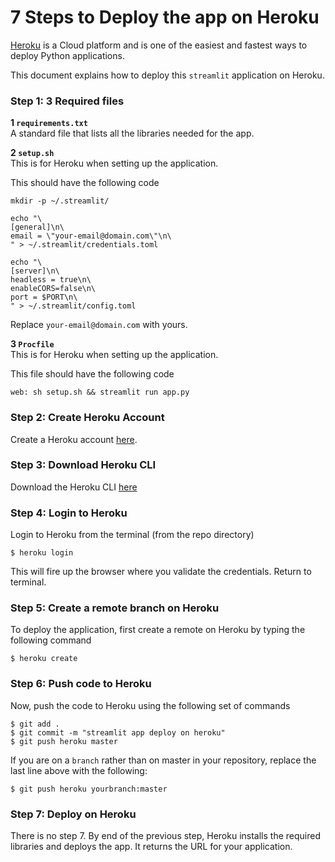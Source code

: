# 7 Steps to Deploy the app on Heroku

[Heroku](https://www.heroku.com) is a Cloud platform and is one of the easiest and fastest ways to deploy Python applications.

This document explains how to deploy this `streamlit` application on Heroku.

### Step 1: 3 Required files

**1 `requirements.txt`**   
A standard file that lists all the libraries needed for the app.

**2 `setup.sh`**    
This is for Heroku when setting up the application.

This should have the following code

```
mkdir -p ~/.streamlit/

echo "\
[general]\n\
email = \"your-email@domain.com\"\n\
" > ~/.streamlit/credentials.toml

echo "\
[server]\n\
headless = true\n\
enableCORS=false\n\
port = $PORT\n\
" > ~/.streamlit/config.toml
```

Replace `your-email@domain.com` with yours.

**3 `Procfile`**   
This is for Heroku when setting up the application.

This file should have the following code

```
web: sh setup.sh && streamlit run app.py
```

### Step 2: Create Heroku Account

Create a Heroku account [here](https://signup.heroku.com/).

### Step 3: Download Heroku CLI

Download the Heroku CLI [here](https://devcenter.heroku.com/articles/getting-started-with-python#set-up)

### Step 4: Login to Heroku

Login to Heroku from the terminal (from the repo directory)

```
$ heroku login 
```

This will fire up the browser where you validate the credentials. Return to terminal.

### Step 5: Create a remote branch on Heroku
To deploy the application, first create a remote on Heroku by typing the following command

```
$ heroku create
```


### Step 6: Push code to Heroku
Now, push the code to Heroku using the following set of commands

```
$ git add .
$ git commit -m "streamlit app deploy on heroku"
$ git push heroku master
```

If you are on a `branch` rather than on master in your repository, replace the last line above with the following:

```
$ git push heroku yourbranch:master
```


### Step 7: Deploy on Heroku

There is no step 7. By end of the previous step, Heroku installs the required libraries and deploys the app. It returns the URL for your application.

